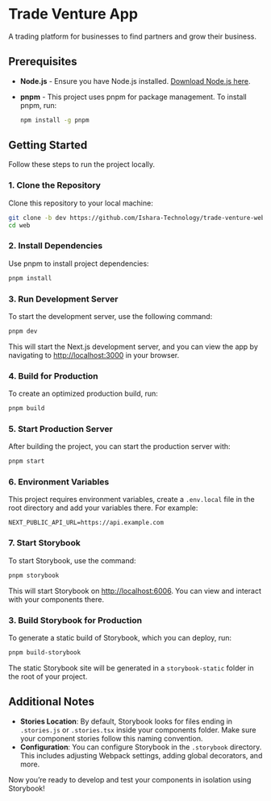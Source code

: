 # Trade Venture App

A trading platform for businesses to find partners and grow their business. 

## Prerequisites

- **Node.js** - Ensure you have Node.js installed. [Download Node.js here](https://nodejs.org/).
- **pnpm** - This project uses pnpm for package management. To install pnpm, run:
  
  ```bash
  npm install -g pnpm
  ```

## Getting Started

Follow these steps to run the project locally.

### 1. Clone the Repository

Clone this repository to your local machine:

```bash
git clone -b dev https://github.com/Ishara-Technology/trade-venture-web.git web
cd web
```

### 2. Install Dependencies

Use pnpm to install project dependencies:

```bash
pnpm install
```

### 3. Run Development Server

To start the development server, use the following command:

```bash
pnpm dev
```

This will start the Next.js development server, and you can view the app by navigating to [http://localhost:3000](http://localhost:3000) in your browser.

### 4. Build for Production

To create an optimized production build, run:

```bash
pnpm build
```

### 5. Start Production Server

After building the project, you can start the production server with:

```bash
pnpm start
```


### 6. Environment Variables

This project requires environment variables, create a `.env.local` file in the root directory and add your variables there. For example:

```env
NEXT_PUBLIC_API_URL=https://api.example.com
```

### 7. Start Storybook

To start Storybook, use the command:

```bash
pnpm storybook
```

This will start Storybook on [http://localhost:6006](http://localhost:6006). You can view and interact with your components there.

### 3. Build Storybook for Production

To generate a static build of Storybook, which you can deploy, run:

```bash
pnpm build-storybook
```

The static Storybook site will be generated in a `storybook-static` folder in the root of your project.

## Additional Notes

- **Stories Location**: By default, Storybook looks for files ending in `.stories.js` or `.stories.tsx` inside your components folder. Make sure your component stories follow this naming convention.
- **Configuration**: You can configure Storybook in the `.storybook` directory. This includes adjusting Webpack settings, adding global decorators, and more.

Now you’re ready to develop and test your components in isolation using Storybook!
```
